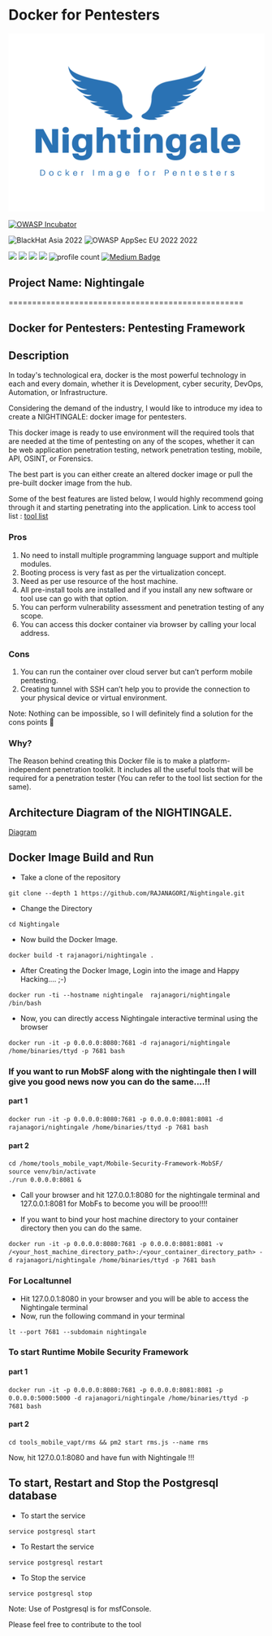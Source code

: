 # Docker for Pentesters

![Nightingale Logo](https://raw.githubusercontent.com/OWASP/www-project-nightingale/main/assets/images/Nightingale.png)

[![OWASP Incubator](https://img.shields.io/badge/owasp-incubator-blue.svg)](https://www.owasp.org/index.php/Category:OWASP_Project#tab=Project_Inventory)

![BlackHat Asia 2022](https://raw.githubusercontent.com/RAJANAGORI/Nightingale/main/assets/images/blackhat_2022.svg)
![OWASP AppSec EU 2022 2022](https://raw.githubusercontent.com/RAJANAGORI/Nightingale/main/assets/images/Owasp_Global_Appsec_EU.svg)

![](https://img.shields.io/github/followers/RAJANAGORI?style=social)
![](https://img.shields.io/github/stars/RAJANAGORI?style=social)
[![](https://img.shields.io/badge/-Follow-black?style=social&logo=Linkedin)](https://www.linkedin.com/in/raja-nagori/) [![](https://img.shields.io/twitter/follow/RajaNagori7?style=social&label=Follow)](https://twitter.com/RajaNagori7)
![profile count](https://komarev.com/ghpvc/?username=www-project-nightingale&color=blue)
[![Medium Badge](https://img.shields.io/badge/-@rajanagori-03a57a?style=flat-square&labelColor=000000&logo=Medium&link=https://medium.com/@rajanagori)](https://medium.com/@rajanagori)

## Project Name: Nightingale
==================================================
## Docker for Pentesters: Pentesting Framework 

## Description
In today's technological era, docker is the most powerful technology in each and every domain, whether it is Development, cyber security, DevOps, Automation, or Infrastructure.

Considering the demand of the industry, I would like to introduce my idea to create a NIGHTINGALE: docker image for pentesters.

This docker image is ready to use environment will the required tools that are needed at the time of pentesting on any of the scopes, whether it can be web application penetration testing, network penetration testing, mobile, API, OSINT, or Forensics.

The best part is you can either create an altered docker image or pull the pre-built docker image from the hub.

Some of the best features are listed below, I would highly recommend going through it and starting penetrating into the application.
Link to access tool list : [tool list](https://owasp.org/www-project-nightingale/)

### Pros
1.	No need to install multiple programming language support and multiple modules.
2.	Booting process is very fast as per the virtualization concept.
3.	Need as per use resource of the host machine.
4.	All pre-install tools are installed and if you install any new software or tool use can go with that option.
5.	You can perform vulnerability assessment and penetration testing of any scope.
6.	You can access this docker container via browser by calling your local address.

### Cons
1.  You can run the container over cloud server but can’t perform mobile pentesting.
2.  Creating tunnel with SSH can’t help you to provide the connection to your physical device or virtual environment.

Note: Nothing can be impossible, so I will definitely find a solution for the cons points 🤟

### Why? 
The Reason behind creating this Docker file is to make a platform-independent penetration toolkit. It includes all the useful tools that will be required for a penetration tester
(You can refer to the tool list section for the same).

## Architecture Diagram of the NIGHTINGALE.
[Diagram](https://github.com/RAJANAGORI/Nightingale/blob/main/assets/images/architecture.jpg)

## Docker Image Build and Run 
- Take a clone of the repository
```
git clone --depth 1 https://github.com/RAJANAGORI/Nightingale.git
```
- Change the Directory
```
cd Nightingale
```
- Now build the Docker Image.
```
docker build -t rajanagori/nightingale .
```
- After Creating the Docker Image, Login into the image and Happy Hacking.... ;-)
```
docker run -ti --hostname nightingale  rajanagori/nightingale /bin/bash
```
- Now, you can directly access Nightingale interactive terminal using the browser
```
docker run -it -p 0.0.0.0:8080:7681 -d rajanagori/nightingale /home/binaries/ttyd -p 7681 bash
```
### If you want to run MobSF along with the nightingale then I will give you good news now you can do the same....!!
#### part 1
```
docker run -it -p 0.0.0.0:8080:7681 -p 0.0.0.0:8081:8081 -d rajanagori/nightingale /home/binaries/ttyd -p 7681 bash 
```
#### part 2
```
cd /home/tools_mobile_vapt/Mobile-Security-Framework-MobSF/
source venv/bin/activate
./run 0.0.0.0:8081 &
```
- Call your browser and hit 127.0.0.1:8080 for the nightingale terminal and 127.0.0.1:8081 for MobFs to become you will be prooo!!!!

- If you want to bind your host machine directory to your container directory then you can do the same.
```
docker run -it -p 0.0.0.0:8080:7681 -p 0.0.0.0:8081:8081 -v /<your_host_machine_directory_path>:/<your_container_directory_path> -d rajanagori/nightingale /home/binaries/ttyd -p 7681 bash
```

### For Localtunnel
- Hit 127.0.0.1:8080 in your browser and you will be able to access the Nightingale terminal
- Now, run the following command in your terminal
```
lt --port 7681 --subdomain nightingale
```
### To start Runtime Mobile Security Framework
#### part 1
```
docker run -it -p 0.0.0.0:8080:7681 -p 0.0.0.0:8081:8081 -p 0.0.0.0:5000:5000 -d rajanagori/nightingale /home/binaries/ttyd -p 7681 bash
```
#### part 2
```
cd tools_mobile_vapt/rms && pm2 start rms.js --name rms
```
Now, hit 127.0.0.1:8080 and have fun with Nightingale !!!
## To start, Restart and Stop the Postgresql database 
- To start the service
```
service postgresql start
```
- To Restart the service
```
service postgresql restart
```
- To Stop the service
```
service postgresql stop
```
Note: Use of Postgresql is for msfConsole.

Please feel free to contribute to the tool
